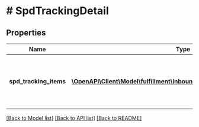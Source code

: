 # # SpdTrackingDetail

## Properties

Name | Type | Description | Notes
------------ | ------------- | ------------- | -------------
**spd_tracking_items** | [**\OpenAPI\Client\Model\fulfillment\inbound\v2024_03_20\SpdTrackingItem[]**](SpdTrackingItem.md) | List of Small Parcel Delivery (SPD) tracking items. | [optional]

[[Back to Model list]](../../README.md#models) [[Back to API list]](../../README.md#endpoints) [[Back to README]](../../README.md)
